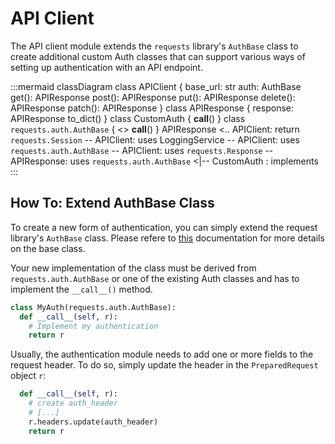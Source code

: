 # API Client

The API client module extends the `requests` library's `AuthBase` class to
create additional custom Auth classes that can support various ways of setting up authentication with an API endpoint.

:::mermaid
classDiagram
    class APIClient {
        base_url: str
        auth: AuthBase
        get(): APIResponse
        post(): APIResponse
        put(): APIResponse
        delete(): APIResponse
        patch(): APIResponse
    }
    class APIResponse {
      response: APIResponse
      to_dict()
    }
    class CustomAuth {
      __call__()
    }
    class `requests.auth.AuthBase` {
      <<Abstract>>
      __call__()
    }
    APIResponse <.. APIClient: return
    `requests.Session` -- APIClient: uses
    LoggingService -- APIClient: uses
    `requests.auth.AuthBase` -- APIClient: uses
    `requests.Response` -- APIResponse: uses
    `requests.auth.AuthBase` <|-- CustomAuth : implements
:::

## How To: Extend AuthBase Class

To create a new form of authentication, you can simply extend the request
library's `AuthBase` class. Please refere to
[this](https://requests.readthedocs.io/en/latest/user/authentication/#new-forms-of-authentication)
documentation for more details on the base class.

Your new implementation of the class must be derived from
`requests.auth.AuthBase` or one of the existing Auth classes and has to
implement the `__call__()` method.

```python
class MyAuth(requests.auth.AuthBase):
  def __call__(self, r):
    # Implement my authentication
    return r
```

Usually, the authentication module needs to add one or more fields to the request header. To do so, simply update the header in the `PreparedRequest` object `r`:

```python
  def __call__(self, r):
    # create auth_header
    # [...]
    r.headers.update(auth_header)
    return r
```
